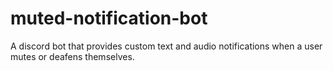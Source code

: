 # muted-notification-bot
A discord bot that provides custom text and audio notifications when a user mutes or deafens themselves.

